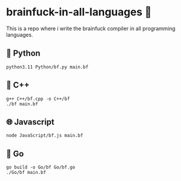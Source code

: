 # brainfuck-in-all-languages 🤌

This is a repo where i write the brainfuck compiler in all programming languages.

## 🐍 Python

```  
python3.11 Python/bf.py main.bf
```

## 📠 C++

```
g++ C++/bf.cpp -o C++/bf
./bf main.bf
```

## 🌐 Javascript

```
node JavaScript/bf.js main.bf
```

## 🚀 Go

```
go build -o Go/bf Go/bf.go
./Go/bf main.bf
```


 
